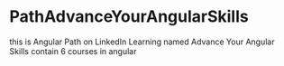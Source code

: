 # PathAdvanceYourAngularSkills
this is Angular Path on LinkedIn Learning named Advance Your Angular Skills contain 6 courses in angular 
